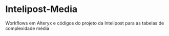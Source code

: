# Intelipost-Media
Workflows em Alteryx e códigos do projeto da Intelipost para as tabelas de complexidade média
